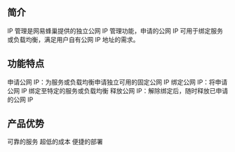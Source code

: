 ## 简介

IP 管理是网易蜂巢提供的独立公网 IP 管理功能，申请的公网 IP 可用于绑定服务或负载均衡，满足用户自有公网 IP 地址的需求。

## 功能特点

申请公网 IP：为服务或负载均衡申请独立可用的固定公网 IP
绑定公网 IP：将申请公网 IP 绑定至特定的服务或负载均衡
释放公网 IP：解除绑定后，随时释放已申请的公网 IP

## 产品优势

可靠的服务
超低的成本
便捷的部署
